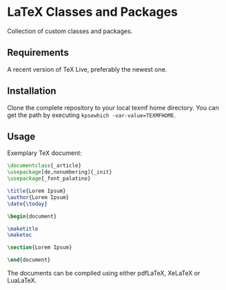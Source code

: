 # LaTeX Classes and Packages

Collection of custom classes and packages.

## Requirements

A recent version of TeX Live, preferably the newest one.

## Installation

Clone the complete repository to your local texmf home directory.
You can get the path by executing `kpsewhich -var-value=TEXMFHOME`.

## Usage

Exemplary TeX document:

```latex
\documentclass{_article}
\usepackage[de,nonumbering]{_init}
\usepackage{_font_palatino}

\title{Lorem Ipsum}
\author{Lorem Ipsum}
\date{\today}

\begin{document}

\maketitle
\maketoc

\section{Lorem Ipsum}

\end{document}
```

The documents can be compiled using either pdfLaTeX, XeLaTeX or LuaLaTeX.

